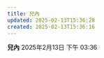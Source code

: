 ```yaml
---
title: 兒內
updated: 2025-02-13T15:36:28
created: 2025-02-13T15:36:16
---
```


**兒內**
2025年2月13日
下午 03:36
